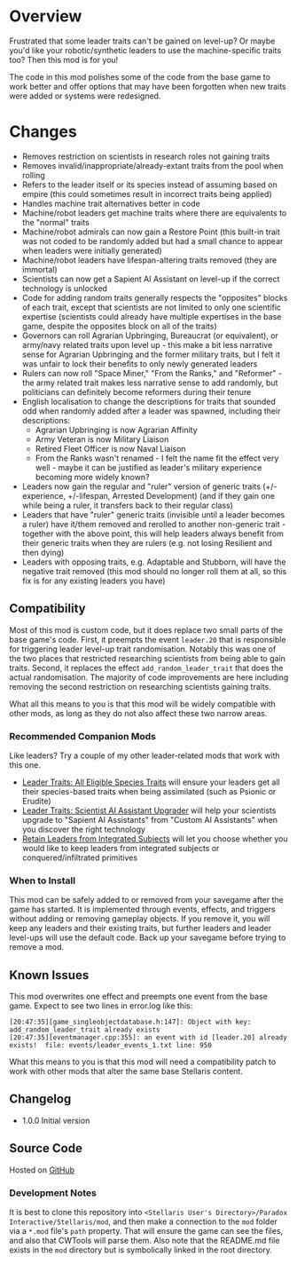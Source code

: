 # Overview

Frustrated that some leader traits can't be gained on level-up?  Or maybe you'd like your robotic/synthetic leaders to use the machine-specific traits too?  Then this mod is for you!

The code in this mod polishes some of the code from the base game to work better and offer options that may have been forgotten when new traits were added or systems were redesigned.

# Changes

* Removes restriction on scientists in research roles not gaining traits
* Removes invalid/inappropriate/already-extant traits from the pool when rolling
* Refers to the leader itself or its species instead of assuming based on empire (this could sometimes result in incorrect traits being applied)
* Handles machine trait alternatives better in code
* Machine/robot leaders get machine traits where there are equivalents to the "normal" traits
* Machine/robot admirals can now gain a Restore Point (this built-in trait was not coded to be randomly added but had a small chance to appear when leaders were initially generated)
* Machine/robot leaders have lifespan-altering traits removed (they are immortal)
* Scientists can now get a Sapient AI Assistant on level-up if the correct technology is unlocked
* Code for adding random traits generally respects the "opposites" blocks of each trait, except that scientists are not limited to only one scientific expertise (scientists could already have multiple expertises in the base game, despite the opposites block on all of the traits)
* Governors can roll Agrarian Upbringing, Bureaucrat (or equivalent), or army/navy related traits upon level up - this make a bit less narrative sense for Agrarian Upbringing and the former military traits, but I felt it was unfair to lock their benefits to only newly generated leaders
* Rulers can now roll "Space Miner," "From the Ranks," and "Reformer" - the army related trait makes less narrative sense to add randomly, but politicians can definitely become reformers during their tenure
* English localisation to change the descriptions for traits that sounded odd when randomly added after a leader was spawned, including their descriptions:
    * Agrarian Upbringing is now Agrarian Affinity
    * Army Veteran is now Military Liaison
    * Retired Fleet Officer is now Naval Liaison
    * From the Ranks wasn't renamed - I felt the name fit the effect very well - maybe it can be justified as leader's military experience becoming more widely known?
* Leaders now gain the regular and "ruler" version of generic traits (+/-experience, +/-lifespan, Arrested Development) (and if they gain one while being a ruler, it transfers back to their regular class)
* Leaders that have "ruler" generic traits (invisible until a leader becomes a ruler) have it/them removed and rerolled to another non-generic trait - together with the above point, this will help leaders always benefit from their generic traits when they are rulers (e.g. not losing Resilient and then dying)
* Leaders with opposing traits, e.g. Adaptable and Stubborn, will have the negative trait removed (this mod should no longer roll them at all, so this fix is for any existing leaders you have)


## Compatibility

Most of this mod is custom code, but it does replace two small parts of the base game's code.  First, it preempts the event `leader.20` that is responsible for triggering leader level-up trait randomisation.  Notably this was one of the two places that restricted researching scientists from being able to gain traits.  Second, it replaces the effect `add_random_leader_trait` that does the actual randomisation.  The majority of code improvements are here including removing the second restriction on researching scientists gaining traits.

What all this means to you is that this mod will be widely compatible with other mods, as long as they do not also affect these two narrow areas.

### Recommended Companion Mods

Like leaders?  Try a couple of my other leader-related mods that work with this one.

* [Leader Traits: All Eligible Species Traits](https://steamcommunity.com/sharedfiles/filedetails/?id=2499031295) will ensure your leaders get all their species-based traits when being assimilated (such as Psionic or Erudite)
* [Leader Traits: Scientist AI Assistant Upgrader](https://steamcommunity.com/sharedfiles/filedetails/?id=2498166286) will help your scientists upgrade to "Sapient AI Assistants" from "Custom AI Assistants" when you discover the right technology
* [Retain Leaders from Integrated Subjects](https://steamcommunity.com/sharedfiles/filedetails/?id=2553818684) will let you choose whether you would like to keep leaders from integrated subjects or conquered/infiltrated primitives

### When to Install

This mod can be safely added to or removed from your savegame after the game has started. It is implemented through events, effects, and triggers without adding or removing gameplay objects. If you remove it, you will keep any leaders and their existing traits, but further leaders and leader level-ups will use the default code. Back up your savegame before trying to remove a mod.

## Known Issues

This mod overwrites one effect and preempts one event from the base game.  Expect to see two lines in error.log like this:

```
[20:47:35][game_singleobjectdatabase.h:147]: Object with key: add_random_leader_trait already exists
[20:47:35][eventmanager.cpp:355]: an event with id [leader.20] already exists!  file: events/leader_events_1.txt line: 950
```

What this means to you is that this mod will need a compatibility patch to work with other mods that alter the same base Stellaris content.

## Changelog

* 1.0.0 Initial version

## Source Code

Hosted on [GitHub](https://github.com/corsairmarks/leader_trait_randomisation_enhancement)

### Development Notes

It is best to clone this repository into `<Stellaris User's Directory>/Paradox Interactive/Stellaris/mod`, and then make a connection to the `mod` folder via a `*.mod` file's `path` property.  That will ensure the game can see the files, and also that CWTools will parse them.  Also note that the README.md file exists in the `mod` directory but is symbolically linked in the root directory.